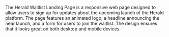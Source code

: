 The Herald Waitlist Landing Page is a responsive web page designed to allow users to sign up for updates about the upcoming launch of the Herald platform. 
The page features an animated logo, a headline announcing the near launch, and a form for users to join the waitlist. 
The design ensures that it looks great on both desktop and mobile devices.

